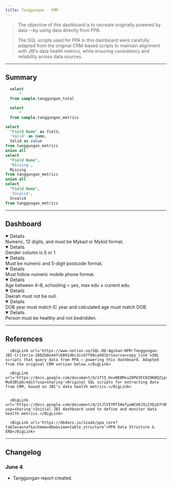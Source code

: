 ```yaml
---
title: Tanggungan - FMM
---
```

<LastRefreshed/>

> The objective of this dashboard is to recreate  <Link 
    url="https://docs.google.com/document/d/1tJlVIYRTI0wTyuWCU6J9j23EyO7rNSQ4XmaO95kHQMA/edit?usp=sharing"
    label="JBI’s original Data Health Dashboard (Tanggungan)"
/> originally powered by data <Link 
    url="https://docs.google.com/document/d/1ft5_HxxNEDMxu28PU3FC829K0QZipxed9P-MuO3Blp0/edit?usp=sharing"
    label="queried from CRM"
/>—by using data directly from PPA. 
>
> The SQL scripts used for PPA in this dashboard were carefully adapted from the original CRM-based scripts to maintain alignment with JBI’s data health metrics, while ensuring consistency and reliability across data sources.

---

## Summary

```sql tanggungan_total
  select
      *
  from sample.tanggungan_total
```

<Grid cols=5>
  <BigValue 
    data={tanggungan_total} 
    value=total_asnaf
    fmt=num1k
    title="Total Tanggungan FMM"
  />
  <BigValue 
    data={tanggungan_total} 
    value=cleaned_data
    fmt=num1k
    title="Clean Data"
  />
    <BigValue 
    data={tanggungan_total} 
    value=cleaned_data_pct
    title="Clean Data (%)"
  />
  <BigValue 
    data={tanggungan_total} 
    value=dirty_data
    fmt=num1k
  />
  <BigValue 
    data={tanggungan_total} 
    value=dirty_data_pct
    title="Dirty Data (%)"
  />
</Grid>

```sql tanggungan_metrics
  select
      *
  from sample.tanggungan_metrics
```

```sql pie_data
select 
  "Field Name" as field,
  'Valid' as name,
  Valid as value
from tanggungan_metrics
union all
select 
  "Field Name",
  'Missing',
  Missing
from tanggungan_metrics
union all
select 
  "Field Name",
  'Invalid',
  Invalid
from tanggungan_metrics
```

<DataTable data={tanggungan_metrics}>     
  <Column id="Field Name"/> 
  <Column id="Total"/> 
  <Column id="Valid" contentType=colorscale colorScale=#5C947D/> 
  <Column id="Invalid" contentType=colorscale colorScale=#DE6B64/> 
  <Column id="Missing" contentType=colorscale colorScale=#EBA776/> 
</DataTable>

---

## Dashboard
<Grid cols=2>

<Group>  
<Details title="IC No. Valid Criteria" open="true">
Numeric, 12 digits, and must be Mykad or Mykid format.
</Details>
<ECharts config={{
  title: {
    text: 'IC No.',
    left: 'center',
    top: 'middle',
    textStyle: { fontSize: 14, fontWeight: 'bold', color: '#333' }
  },
  tooltip: {
    formatter: function (params) {
      const name = params.name;
      const value = params.value.toLocaleString(); // Adds commas
      const percent = params.percent.toFixed(2); // Ensures two decimal places
      return `${name}: ${value} (${percent}%)`;
    }
  },
  legend: { top: 'bottom' },
  series: [{
    type: 'pie', radius: ['40%', '70%'],
    label: { show: true, position: 'outside', formatter: '{b}\n{d}%' },
    data: [
      { value: 127645, name: 'Valid', itemStyle: { color: '#5C947D' }},
      { value: 1006, name: 'Missing', itemStyle: { color: '#EBA776' }},
      { value: 2821, name: 'Invalid', itemStyle: { color: '#DE6B64' }}
    ]
  }]
}} />
</Group>

<Group>  
<Details title="Gender Valid Criteria" open="true">
Gender column is 0 or 1
</Details>
<ECharts config={{
  title: {
    text: 'Gender',
    left: 'center',
    top: 'middle',
    textStyle: { fontSize: 14, fontWeight: 'bold', color: '#333' }
  },
  tooltip: {
    formatter: function (params) {
      const name = params.name;
      const value = params.value.toLocaleString(); // Adds commas
      const percent = params.percent.toFixed(2); // Ensures two decimal places
      return `${name}: ${value} (${percent}%)`;
    }
  },
  legend: { top: 'bottom' },
  series: [{
    type: 'pie', radius: ['40%', '70%'],
    label: { show: true, position: 'outside', formatter: '{b}\n{d}%' },
    data: [
      { value: 131457, name: 'Valid', itemStyle: { color: '#5C947D' }},
      { value: 15, name: 'Missing', itemStyle: { color: '#EBA776' }},
      { value: 0, name: 'Invalid', itemStyle: { color: '#DE6B64' }}
    ]
  }]
}} />
</Group>

<Group>  
<Details title="Postcode Valid Criteria" open="true">
Must be numeric and 5-digit postcode format.
</Details>
<ECharts config={{
  title: {
    text: 'Postcode',
    left: 'center',
    top: 'middle',
    textStyle: { fontSize: 14, fontWeight: 'bold', color: '#333' }
  },
  tooltip: {
    formatter: function (params) {
      const name = params.name;
      const value = params.value.toLocaleString(); // Adds commas
      const percent = params.percent.toFixed(2); // Ensures two decimal places
      return `${name}: ${value} (${percent}%)`;
    }
  },
  legend: { top: 'bottom' },
  series: [{
    type: 'pie', radius: ['40%', '70%'],
    label: { show: true, position: 'outside', formatter: '{b}\n{d}%' },
    data: [
      { value: 131329, name: 'Valid', itemStyle: { color: '#5C947D' }},
      { value: 129, name: 'Missing', itemStyle: { color: '#EBA776' }},
      { value: 100, name: 'Invalid', itemStyle: { color: '#DE6B64' }}
    ]
  }]
}} />
</Group>

<Group>  
<Details title="Mobile No. Valid Criteria" open="true">
Must follow numeric mobile phone format.
</Details>
<ECharts config={{
  title: {
    text: 'Mobile No.',
    left: 'center',
    top: 'middle',
    textStyle: { fontSize: 14, fontWeight: 'bold', color: '#333' }
  },
  tooltip: {
    formatter: function (params) {
      const name = params.name;
      const value = params.value.toLocaleString(); // Adds commas
      const percent = params.percent.toFixed(2); // Ensures two decimal places
      return `${name}: ${value} (${percent}%)`;
    }
  },
  legend: { top: 'bottom' },
  series: [{
    type: 'pie', radius: ['40%', '70%'],
    label: { show: true, position: 'outside', formatter: '{b}\n{d}%' },
    data: [
      { value: 15258, name: 'Valid', itemStyle: { color: '#5C947D' }},
      { value: 109863, name: 'Missing', itemStyle: { color: '#EBA776' }},
      { value: 6351, name: 'Invalid', itemStyle: { color: '#DE6B64' }}
    ]
  }]
}} />
</Group>

<Group>  
<Details title="Education Valid Criteria" open="true">
Age between 4–8, schooling = yes, max edu ≤ current edu.
</Details>
<ECharts config={{
  title: {
    text: 'Education',
    left: 'center',
    top: 'middle',
    textStyle: { fontSize: 14, fontWeight: 'bold', color: '#333' }
  },
  tooltip: {
    formatter: function (params) {
      const name = params.name;
      const value = params.value.toLocaleString(); // Adds commas
      const percent = params.percent.toFixed(2); // Ensures two decimal places
      return `${name}: ${value} (${percent}%)`;
    }
  },
  legend: { top: 'bottom' },
  series: [{
    type: 'pie', radius: ['40%', '70%'],
    label: { show: true, position: 'outside', formatter: '{b}\n{d}%' },
    data: [
      { value: 29608, name: 'Valid', itemStyle: { color: '#5C947D' }},
      { value: 0, name: 'Missing', itemStyle: { color: '#EBA776' }},
      { value: 283, name: 'Invalid', itemStyle: { color: '#DE6B64' }}
    ]
  }]
}} />
</Group>

<Group>  
<Details title="District Valid Criteria" open="true">
Daerah must not be null.
</Details>
<ECharts config={{
  title: {
    text: 'District',
    left: 'center',
    top: 'middle',
    textStyle: { fontSize: 14, fontWeight: 'bold', color: '#333' }
  },
  tooltip: {
    formatter: function (params) {
      const name = params.name;
      const value = params.value.toLocaleString(); // Adds commas
      const percent = params.percent.toFixed(2); // Ensures two decimal places
      return `${name}: ${value} (${percent}%)`;
    }
  },
  legend: { top: 'bottom' },
  series: [{
    type: 'pie', radius: ['40%', '70%'],
    label: { show: true, position: 'outside', formatter: '{b}\n{d}%' },
    data: [
      { value: 131368, name: 'Valid', itemStyle: { color: '#5C947D' }},
      { value: 0, name: 'Missing', itemStyle: { color: '#EBA776' }},
      { value: 104, name: 'Invalid', itemStyle: { color: '#DE6B64' }}
    ]
  }]
}} />
</Group>

<Group>  
<Details title="Age Valid Criteria" open="true">
DOB year must match IC year and calculated age must match DOB.
</Details>
<ECharts config={{
  title: {
    text: 'Age',
    left: 'center',
    top: 'middle',
    textStyle: { fontSize: 14, fontWeight: 'bold', color: '#333' }
  },
  tooltip: {
    formatter: function (params) {
      const name = params.name;
      const value = params.value.toLocaleString(); // Adds commas
      const percent = params.percent.toFixed(2); // Ensures two decimal places
      return `${name}: ${value} (${percent}%)`;
    }
  },
  legend: { top: 'bottom' },
  series: [{
    type: 'pie', radius: ['40%', '70%'],
    label: { show: true, position: 'outside', formatter: '{b}\n{d}%' },
    data: [
      { value: 124921, name: 'Valid', itemStyle: { color: '#5C947D' }},
      { value: 470, name: 'Missing', itemStyle: { color: '#EBA776' }},
      { value: 6107, name: 'Invalid', itemStyle: { color: '#DE6B64' }}
    ]
  }]
}} />
</Group>

<Group>  
<Details title="Health Valid Criteria" open="true">
Person must be healthy and not bedridden.
</Details>
<ECharts config={{
  title: {
    text: 'Health',
    left: 'center',
    top: 'middle',
    textStyle: { fontSize: 14, fontWeight: 'bold', color: '#333' }
  },
  tooltip: {
    formatter: function (params) {
      const name = params.name;
      const value = params.value.toLocaleString(); // Adds commas
      const percent = params.percent.toFixed(2); // Ensures two decimal places
      return `${name}: ${value} (${percent}%)`;
    }
  },
  legend: { top: 'bottom' },
  series: [{
    type: 'pie', radius: ['40%', '70%'],
    label: { show: true, position: 'outside', formatter: '{b}\n{d}%' },
    data: [
      { value: 117127, name: 'Valid', itemStyle: { color: '#5C947D' }},
      { value: 6318, name: 'Missing', itemStyle: { color: '#EBA776' }},
      { value: 8027, name: 'Invalid', itemStyle: { color: '#DE6B64' }}
    ]
  }]
}} />
</Group>

</Grid>

---
## References
      <BigLink url='https://www.notion.so/SQL-DQ-Agihan-NFM-Tanggungan-JBI-Criteria-2082b8e44fc6801dbc3cc67f98ca9d1b?source=copy_link'>SQL scripts that query data from PPA — powering this dashboard. Adapted from the original CRM version below.</BigLink> 

      <BigLink url='https://docs.google.com/document/d/1ft5_HxxNEDMxu28PU3FC829K0QZipxed9P-MuO3Blp0/edit?usp=sharing'>Original SQL scripts for extracting data from CRM, based on JBI’s data health metrics.</BigLink> 


      <BigLink url='https://docs.google.com/document/d/1tJlVIYRTI0wTyuWCU6J9j23EyO7rNSQ4XmaO95kHQMA/edit?usp=sharing'>Initial JBI dashboard used to define and monitor data health metrics.</BigLink> 

      <BigLink url='https://dbdocs.io/1zaak/ppa_core?table=asnaf&schema=dbo&view=table_structure'>PPA Data Structure & ERD</BigLink> 

---
## Changelog
### June 4
- Tanggungan report created.

      